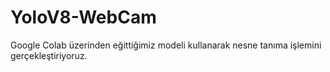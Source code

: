 # YoloV8-WebCam
Google Colab üzerinden eğittiğimiz modeli kullanarak nesne tanıma işlemini gerçekleştiriyoruz.
